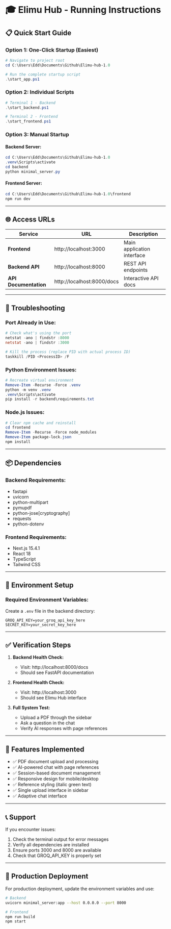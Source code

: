 # 🎓 Elimu Hub - Running Instructions

## 📋 Quick Start Guide

### **Option 1: One-Click Startup (Easiest)**
```powershell
# Navigate to project root
cd C:\Users\Edd\Documents\Github\Elimu-hub-1.0

# Run the complete startup script
.\start_app.ps1
```

### **Option 2: Individual Scripts**
```powershell
# Terminal 1 - Backend
.\start_backend.ps1

# Terminal 2 - Frontend  
.\start_frontend.ps1
```

### **Option 3: Manual Startup**

#### **Backend Server:**
```powershell
cd C:\Users\Edd\Documents\Github\Elimu-hub-1.0
.venv\Scripts\activate
cd backend
python minimal_server.py
```

#### **Frontend Server:**
```powershell
cd C:\Users\Edd\Documents\Github\Elimu-hub-1.0\frontend
npm run dev
```

---

## 🌐 **Access URLs**

| Service | URL | Description |
|---------|-----|-------------|
| **Frontend** | http://localhost:3000 | Main application interface |
| **Backend API** | http://localhost:8000 | REST API endpoints |
| **API Documentation** | http://localhost:8000/docs | Interactive API docs |

---

## 🔧 **Troubleshooting**

### **Port Already in Use:**
```powershell
# Check what's using the port
netstat -ano | findstr :8000
netstat -ano | findstr :3000

# Kill the process (replace PID with actual process ID)
taskkill /PID <ProcessID> /F
```

### **Python Environment Issues:**
```powershell
# Recreate virtual environment
Remove-Item -Recurse -Force .venv
python -m venv .venv
.venv\Scripts\activate
pip install -r backend\requirements.txt
```

### **Node.js Issues:**
```powershell
# Clear npm cache and reinstall
cd frontend
Remove-Item -Recurse -Force node_modules
Remove-Item package-lock.json
npm install
```

---

## 📦 **Dependencies**

### **Backend Requirements:**
- fastapi
- uvicorn
- python-multipart
- pymupdf
- python-jose[cryptography]
- requests
- python-dotenv

### **Frontend Requirements:**
- Next.js 15.4.1
- React 18
- TypeScript
- Tailwind CSS

---

## 🔑 **Environment Setup**

### **Required Environment Variables:**
Create a `.env` file in the backend directory:
```env
GROQ_API_KEY=your_groq_api_key_here
SECRET_KEY=your_secret_key_here
```

---

## ✅ **Verification Steps**

1. **Backend Health Check:**
   - Visit: http://localhost:8000/docs
   - Should see FastAPI documentation

2. **Frontend Health Check:**
   - Visit: http://localhost:3000
   - Should see Elimu Hub interface

3. **Full System Test:**
   - Upload a PDF through the sidebar
   - Ask a question in the chat
   - Verify AI responses with page references

---

## 🎯 **Features Implemented**

- ✅ PDF document upload and processing
- ✅ AI-powered chat with page references
- ✅ Session-based document management
- ✅ Responsive design for mobile/desktop
- ✅ Reference styling (italic green text)
- ✅ Single upload interface in sidebar
- ✅ Adaptive chat interface

---

## 📞 **Support**

If you encounter issues:
1. Check the terminal output for error messages
2. Verify all dependencies are installed
3. Ensure ports 3000 and 8000 are available
4. Check that GROQ_API_KEY is properly set

---

## 🚀 **Production Deployment**

For production deployment, update the environment variables and use:
```bash
# Backend
uvicorn minimal_server:app --host 0.0.0.0 --port 8000

# Frontend
npm run build
npm start
```
